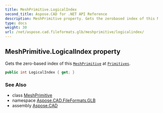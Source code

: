 ```yaml
---
title: MeshPrimitive.LogicalIndex
second_title: Aspose.CAD for .NET API Reference
description: MeshPrimitive property. Gets the zerobased index of this MeshPrimitive at Primitives
type: docs
weight: 30
url: /net/aspose.cad.fileformats.glb/meshprimitive/logicalindex/
---
```

## MeshPrimitive.LogicalIndex property

Gets the zero-based index of this [`MeshPrimitive`](../) at [`Primitives`](../../mesh/primitives/).

```csharp
public int LogicalIndex { get; }
```

### See Also

* class [MeshPrimitive](../)
* namespace [Aspose.CAD.FileFormats.GLB](../../meshprimitive/)
* assembly [Aspose.CAD](../../../)



